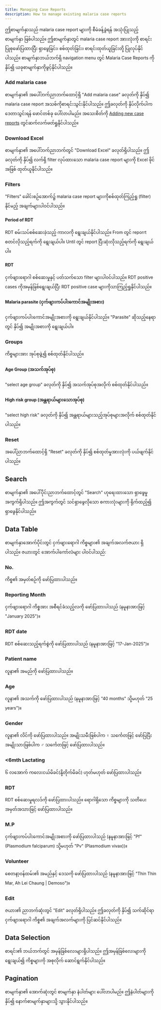 ```yaml
---
title: Managing Case Reports
description: How to manage existing malaria case reports
---
```


ဤစာမျက်နှာသည် malaria case report များကို စီမံခန့်ခွဲရန် အသုံးပြုသည့် စာမျက်နှာ ဖြစ်ပါသည်။ ဤစာမျက်နှာတွင် malaria case report အားလုံးကို စာရင်းပြုစုဖော်ပြထားပြီး ရှာဖွေခြင်း၊ စစ်ထုတ်ခြင်း၊ စာရင်းထုတ်ယူခြင်းတို့ ပြုလုပ်နိုင်ပါသည်။ စာမျက်နှာဘယ်ဘက်ရှိ navigation menu တွင် Malaria Case Reports ကိုနှိပ်၍ ယခုစာမျက်နှာကိုဖွင့်နိုင်ပါသည်။

### Add malaria case
စာမျက်နှာ၏ အပေါ်ဘက်ညာဘက်ထောင့်ရှိ "Add malaria case" ခလုတ်ကို နှိပ်၍ malaria case report အသစ်ကိုစာရင်းသွင်းနိုင်ပါသည်။ ဤခလုတ်ကို နှိပ်လိုက်ပါက ဒေတာသွင်းရန် ဖောင်တစ်ခု ပေါ်လာပါမည်။ အသေးစိတ်ကို [Adding new case reports](adding-new-case-reports) တွင်ဆက်လက်ဖတ်ရှုနိုင်ပါသည်။

### Download Excel
စာမျက်နှာ၏ အပေါ်ဘက်ညာဘက်တွင် "Download Excel" ခလုတ်ရှိပါသည်။ ဤခလုတ်ကို နှိပ်၍ လက်ရှိ filter လုပ်ထားသော malaria case report များကို Excel ဖိုင်အဖြစ် ထုတ်ယူနိုင်ပါသည်။

### Filters
"Filters" ခေါင်းစဉ်အောက်၌ malaria case report များကိုစစ်ထုတ်ကြည့်ရှု (filter) နိုင်မည့် အချက်များပါဝင်ပါသည်။

#### Period of RDT
RDT စမ်းသပ်စစ်ဆေးခဲ့သည့် ကာလကို ရွေးချယ်နိုင်ပါသည်။ From တွင် reporrt စတင်လိုသည့်ရက်ကို ရွေးချယ်ပါ။ Until တွင် report ပြီးဆုံးလိုသည့်ရက်ကို ရွေးချယ်ပါ။

#### RDT
ငှက်ဖျားရောဂါ စစ်ဆေးမှုနှင့် ပတ်သက်သော filter များပါဝင်ပါသည်။ RDT positive cases ကိုအမှန်ခြစ်ရွေးချယ်ပြီး RDT positive case များကိုသာကြည့်ရှုနိုင်ပါသည်။ 

#### Malaria parasite (ငှက်ဖျားကပ်ပါးကောင်အမျိုးအစား)
ငှက်ဖျားကပ်ပါးကောင်အမျိုးအစားကို ရွေးချယ်နိုင်ပါသည်။ "Parasite" ဆိုသည့်နေရာတွင် နှိပ်၍ အမျိုးအစားကို ရွေးချယ်ပါ။

### Groups
ကိစ္စများအား အုပ်စုဖွဲ့၍ စစ်ထုတ်နိုင်ပါသည်။

#### Age Group (အသက်အုပ်စု)
"select age group" ခလုတ်ကို နှိပ်၍ အသက်အုပ်စုအလိုက် စစ်ထုတ်နိုင်ပါသည်။

#### High risk group (အန္တရာယ်များသောအုပ်စု)
"select high risk" ခလုတ်ကို နှိပ်၍ အန္တရာယ်များသည့်အုပ်စုများအလိုက် စစ်ထုတ်နိုင်ပါသည်။

### Reset
အပေါ်ညာဘက်ထောင့်ရှိ "Reset" ခလုတ်ကို နှိပ်၍ စစ်ထုတ်မှုအားလုံးကို ပယ်ဖျက်နိုင်ပါသည်။

## Search
စာမျက်နှာ၏ အပေါ်ပိုင်းညာဘက်ထောင့်တွင် "Search" ဟုရေးထားသော ရှာဖွေမှုအကွက်ရှိပါသည်။ ဤအကွက်တွင် သင်ရှာဖွေလိုသော စကားလုံးများကို ရိုက်ထည့်၍ ရှာဖွေနိုင်ပါသည်။

## Data Table
စာမျက်နှာအောက်ပိုင်းတွင် ငှက်ဖျားရောဂါ ကိစ္စများ၏ အချက်အလက်ဇယား ရှိပါသည်။ ဇယားတွင် အောက်ပါကော်လံများ ပါဝင်ပါသည်:

### No.
ကိစ္စ၏ အမှတ်စဉ်ကို ဖော်ပြထားပါသည်။

### Reporting Month
ငှက်ဖျားရောဂါ ကိစ္စအား အစီရင်ခံသည့်လကို ဖော်ပြထားပါသည် (နမူနာအားဖြင့် "January 2025")။

### RDT date
RDT စစ်ဆေးသည့်ရက်စွဲကို ဖော်ပြထားပါသည် (နမူနာအားဖြင့် "17-Jan-2025")။

### Patient name
လူနာ၏ အမည်ကို ဖော်ပြထားပါသည်။

### Age
လူနာ၏ အသက်ကို ဖော်ပြထားပါသည် (နမူနာအားဖြင့် "40 months" သို့မဟုတ် "25 years")။

### Gender
လူနာ၏ လိင်ကို ဖော်ပြထားပါသည်။ အမျိုးသမီးဖြစ်ပါက ♀ သင်္ကေတဖြင့် ဖော်ပြပြီး အမျိုးသားဖြစ်ပါက ♂ သင်္ကေတဖြင့် ဖော်ပြထားပါသည်။

### <6mth Lactating
၆ လအောက် ကလေးငယ်မိခင်(နို့တိုက်မိခင်) ဟုတ်မဟုတ် ဖော်ပြထားပါသည်။

### RDT
RDT စစ်ဆေးမှုရလဒ်ကို ဖော်ပြထားပါသည်။ ရောဂါရှိသော ကိစ္စများကို သတိပေးအမှတ်အသားဖြင့် ဖော်ပြထားပါသည်။

### M.P
ငှက်ဖျားကပ်ပါးကောင်အမျိုးအစားကို ဖော်ပြထားပါသည် (နမူနာအားဖြင့် "Pf" (Plasmodium falciparum) သို့မဟုတ် "Pv" (Plasmodium vivax))။

### Volunteer
စေတနာ့ဝန်ထမ်း၏ အမည်နှင့် ဒေသကို ဖော်ပြထားပါသည် (နမူနာအားဖြင့် "Thin Thin Mar, Ah Lei Chaung | Demoso")။

### Edit
ဇယား၏ ညာဘက်ဆုံးတွင် "Edit" ခလုတ်ရှိပါသည်။ ဤခလုတ်ကို နှိပ်၍ သက်ဆိုင်ရာ ငှက်ဖျားရောဂါ ကိစ္စ၏ အချက်အလက်များကို ပြင်ဆင်နိုင်ပါသည်။

## Data Selection
စာရင်း၏ ဘယ်ဘက်တွင် အမှန်ခြစ်လေးများရှိပါသည်။ ဤအမှန်ခြစ်လေးများကို ရွေးချယ်၍ ကိစ္စများကို အစုလိုက် ဆောင်ရွက်နိုင်ပါသည်။

## Pagination
စာမျက်နှာ၏ အောက်ဆုံးတွင် စာမျက်နှာ နံပါတ်များ ပေါ်လာပါမည်။ ဤနံပါတ်များကို နှိပ်၍ နောက်စာမျက်နှာများသို့ သွားနိုင်ပါသည်။
